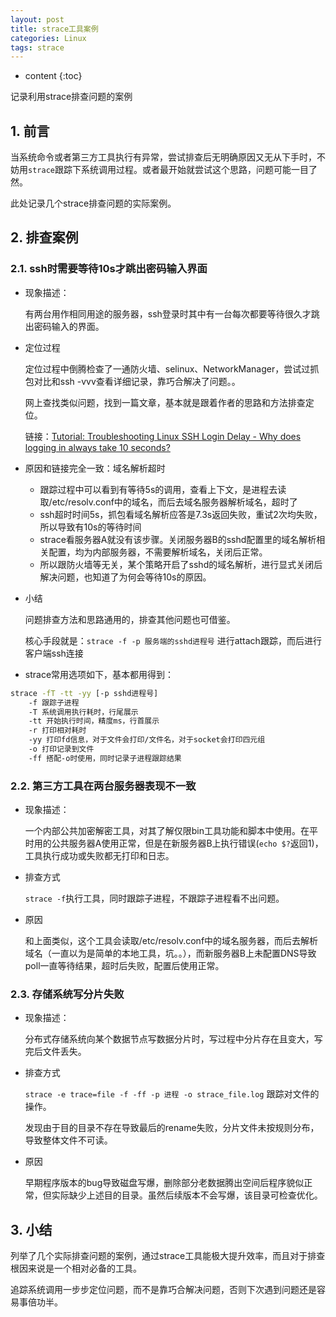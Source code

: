 ```yaml
---
layout: post
title: strace工具案例
categories: Linux
tags: strace
---
```


* content
{:toc}

记录利用strace排查问题的案例



## 1. 前言

当系统命令或者第三方工具执行有异常，尝试排查后无明确原因又无从下手时，不妨用`strace`跟踪下系统调用过程。或者最开始就尝试这个思路，问题可能一目了然。

此处记录几个strace排查问题的实际案例。

## 2. 排查案例

### 2.1. ssh时需要等待10s才跳出密码输入界面

* 现象描述：

    有两台用作相同用途的服务器，ssh登录时其中有一台每次都要等待很久才跳出密码输入的界面。

* 定位过程

    定位过程中倒腾检查了一通防火墙、selinux、NetworkManager，尝试过抓包对比和ssh -vvv查看详细记录，靠巧合解决了问题。。

    网上查找类似问题，找到一篇文章，基本就是跟着作者的思路和方法排查定位。

    链接：[Tutorial: Troubleshooting Linux SSH Login Delay - Why does logging in always take 10 seconds?](https://tanelpoder.com/posts/troubleshooting-linux-ssh-logon-delay-always-takes-10-seconds/)

* 原因和链接完全一致：域名解析超时

    * 跟踪过程中可以看到有等待5s的调用，查看上下文，是进程去读取/etc/resolv.conf中的域名，而后去域名服务器解析域名，超时了
    * ssh超时时间5s，抓包看域名解析应答是7.3s返回失败，重试2次均失败，所以导致有10s的等待时间
    * strace看服务器A就没有该步骤。关闭服务器B的sshd配置里的域名解析相关配置，均为内部服务器，不需要解析域名，关闭后正常。
    * 所以跟防火墙等无关，某个策略开启了sshd的域名解析，进行显式关闭后解决问题，也知道了为何会等待10s的原因。

* 小结

    问题排查方法和思路通用的，排查其他问题也可借鉴。

    核心手段就是：`strace -f -p 服务端的sshd进程号` 进行attach跟踪，而后进行客户端ssh连接

* strace常用选项如下，基本都用得到：

```sh
strace -fT -tt -yy [-p sshd进程号]
    -f 跟踪子进程
    -T 系统调用执行耗时，行尾展示
    -tt 开始执行时间，精度ms，行首展示
    -r 打印相对耗时
    -yy 打印fd信息，对于文件会打印/文件名，对于socket会打印四元组
    -o 打印记录到文件
    -ff 搭配-o时使用，同时记录子进程跟踪结果
```

### 2.2. 第三方工具在两台服务器表现不一致

* 现象描述：

    一个内部公共加密解密工具，对其了解仅限bin工具功能和脚本中使用。在平时用的公共服务器A使用正常，但是在新服务器B上执行错误(`echo $?`返回1)，工具执行成功或失败都无打印和日志。

* 排查方式

    `strace -f`执行工具，同时跟踪子进程，不跟踪子进程看不出问题。

* 原因

    和上面类似，这个工具会读取/etc/resolv.conf中的域名服务器，而后去解析域名（一直以为是简单的本地工具，坑。。），而新服务器B上未配置DNS导致poll一直等待结果，超时后失败，配置后使用正常。

### 2.3. 存储系统写分片失败

* 现象描述：

    分布式存储系统向某个数据节点写数据分片时，写过程中分片存在且变大，写完后文件丢失。

* 排查方式

    `strace -e trace=file -f -ff -p 进程 -o strace_file.log` 跟踪对文件的操作。

    发现由于目的目录不存在导致最后的rename失败，分片文件未按规则分布，导致整体文件不可读。

* 原因

    早期程序版本的bug导致磁盘写爆，删除部分老数据腾出空间后程序貌似正常，但实际缺少上述目的目录。虽然后续版本不会写爆，该目录可检查优化。

## 3. 小结

列举了几个实际排查问题的案例，通过strace工具能极大提升效率，而且对于排查根因来说是一个相对必备的工具。

追踪系统调用一步步定位问题，而不是靠巧合解决问题，否则下次遇到问题还是容易事倍功半。
